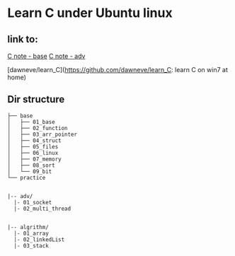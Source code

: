 # Learn C under Ubuntu linux


## link to:
  [C note - base](https://github.com/DawnEve/txtBlog/blob/master/data/c/c101-base.txt)
  [C note - adv](https://github.com/DawnEve/txtBlog/blob/master/data/c/c102-adv.txt)

  [dawneve/learn_C](https://github.com/dawneve/learn_C: learn C on win7 at home)


## Dir structure

```
├── base
│   ├── 01_base
│   ├── 02_function
│   ├── 03_arr_pointer
│   ├── 04_struct
│   ├── 05_files
│   ├── 06_linux
│   ├── 07_memory
│   ├── 08_sort
│   └── 09_bit
└── practice


|-- adv/
  |- 01_socket
  |- 02_multi_thread


|-- algrithm/
  |- 01_array
  |- 02_linkedList
  |- 03_stack

```


